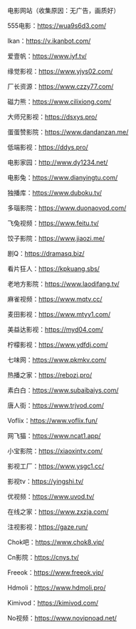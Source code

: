 电影网站（收集原因：无广告，画质好）

555电影：https://wua9s6d3.com/

Ikan：https://v.ikanbot.com/

爱壹帆：https://www.iyf.tv/

缘觉影视：https://www.yjys02.com/

厂长资源：https://www.czzy77.com/

磁力熊：https://www.cilixiong.com/

大师兄影视：https://dsxys.pro/ 

蛋蛋赞影院：https://www.dandanzan.me/

低端影视：https://ddys.pro/

电影家园：http://www.dy1234.net/

电影兔：https://www.dianyingtu.com/

独播库：https://www.duboku.tv/

多瑙影院：https://www.duonaovod.com/

飞兔视频：https://www.feitu.tv/

饺子影院：https://www.jiaozi.me/

剧Q：https://dramasq.biz/

看片狂人：https://kpkuang.sbs/

老地方影院：https://www.laodifang.tv/

麻雀视频：https://www.mqtv.cc/

麦田影视：https://www.mtyy1.com/

美益达影视：https://myd04.com/

柠檬影视：https://www.ydfdj.com/

七味网：https://www.pkmkv.com/

热播之家：https://rebozj.pro/

素白白：https://www.subaibaiys.com/

唐人街：https://www.trjvod.com/

Voflix：https://www.voflix.fun/

网飞猫：https://www.ncat1.app/

小宝影院：https://xiaoxintv.com/

影视工厂：https://www.ysgc1.cc/

影视tv：https://yingshi.tv/

优视频：https://www.uvod.tv/

在线之家：https://www.zxzja.com/

注视影视：https://gaze.run/

Chok吧：https://www.chok8.vip/

Cn影院：https://cnys.tv/

Freeok：https://www.freeok.vip/

Hdmoli：https://www.hdmoli.pro/

Kimivod：https://kimivod.com/

No视频：https://www.novipnoad.net/
